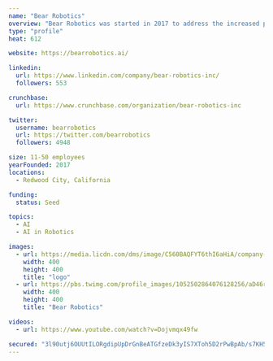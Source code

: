 ```yaml
---
name: "Bear Robotics"
overview: "Bear Robotics was started in 2017 to address the increased pressure faced by the food service industry around wages, labor supply, and cost efficiencies. Our company has developed a robot named Penny enabled by artificial intelligence and able to autonomously shuttle food from a kitchen out to tables and bring dishes back for cleaning."
type: "profile"
heat: 612

website: https://bearrobotics.ai/

linkedin:
  url: https://www.linkedin.com/company/bear-robotics-inc/
  followers: 553

crunchbase:
  url: https://www.crunchbase.com/organization/bear-robotics-inc

twitter:
  username: bearrobotics
  url: https://twitter.com/bearrobotics
  followers: 4948

size: 11-50 employees
yearFounded: 2017
locations:
  - Redwood City, California

funding:
  status: Seed

topics:
  - AI
  - AI in Robotics

images:
  - url: https://media.licdn.com/dms/image/C560BAQFYT6thI6aHiA/company-logo_400_400/0?e=1582761600&v=beta&t=Maks6pzU_V723jblEGByqE0jwaCYBw9WIGpFFF9lT5U
    width: 400
    height: 400
    title: "logo"
  - url: https://pbs.twimg.com/profile_images/1052502864076128256/aD46r-eF_400x400.jpg
    width: 400
    height: 400
    title: "Bear Robotics"

videos:
  - url: https://www.youtube.com/watch?v=Dojvmqx49fw

secured: "3l90utj6OUUtILORgdipUpDrGnBeATGfzeDk3yIS7XToh5D2rPwBpAb/s7KH5cQbuWlrS9VFvgKLn+xF8XAXoqQokaxyVu1wfpHTkcP7x3Yqfdhycdo+KKetB6gNZ5roR9rk7kojcCDY576jK4aauMfe++rOSVTpWbNWPKmb3OP4ImaGv3SNvapLovXekdKvOXu4gwvX/jVFPU9ZqU4nltxbqVHAv0oMehLkRwd20tsirPsQGaGOEO7AyVlqqD8uGV0WkOCi1NldJ2iEklXTZs2pMXR7UUQhCPlHZzRjiT+z06RqdsoV9I8vsNf0bN0h;7k+lddIHwz7ocnkBXjdNGA=="
---
```


